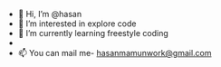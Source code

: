 - 👋 Hi, I’m @hasan
- 👀 I’m interested in explore code 
- 🌱 I’m currently learning freestyle coding
-
- 📫 You can mail me- hasanmamunwork@gmail.com

<!---
hasanwork/hasanwork is a ✨ special ✨ repository because its `README.md` (this file) appears on your GitHub profile.
You can click the Preview link to take a look at your changes.
--->
